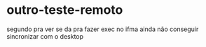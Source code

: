 # outro-teste-remoto
segundo pra ver se da pra fazer exec no ifma
ainda não conseguir sincronizar com o desktop
